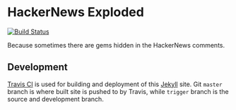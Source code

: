 # HackerNews Exploded

[![Build Status](https://travis-ci.org/hadalin/hackernews-exploded.svg?branch=trigger)](https://travis-ci.org/hadalin/hackernews-exploded)

Because sometimes there are gems hidden in the HackerNews comments.

## Development

[Travis CI](https://travis-ci.org) is used for building and deployment of this [Jekyll](https://jekyllrb.com) site.
Git `master` branch is where built site is pushed to by Travis, while `trigger` branch is the source and development branch.


